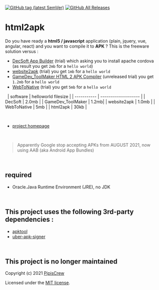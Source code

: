 [![GitHub tag (latest SemVer)](https://img.shields.io/github/tag/pipiscrew/html2apk.svg)](https://github.com/pipiscrew/html2apk/releases)
[![GitHub All Releases](https://img.shields.io/github/downloads/pipiscrew/html2apk/total.svg)](https://github.com/pipiscrew/html2apk/releases)

# html2apk

Do you have ready a **html5 / javascript** application (plain, jquery, vue, angular, react) and you want to compile it to **APK** ? This is the freeware solution versus :

* [DecSoft App Builder](https://www.decsoftutils.com/appbuilder/) (trial) which asking you to install apache cordova (as result you get `2mb` for a `hello world`) 
* [website2apk](https://websitetoapk.com/) (trial) you get `1mb` for a `hello world`  
* [GameDev_ToolMaker HTML 2 APK Compiler](https://store.steampowered.com/app/1463740/HTML_2_APK_Compiler/) (unreleased trial) you get `1.2mb` for a `hello world`
* [WebToNative](https://is.gd/iQZLGJ) (trial) you get `5mb` for a `hello world`  

&nbsp;
| software    | helloworld filesize |
| ----------- | -------------------- |
| DecSoft     | 2.0mb                  |
| GameDev_ToolMaker | 1.2mb|
| website2apk | 1.0mb                  |
| WebToNative | 5mb                  |
| html2apk    | 30kb                 |  


&nbsp;
&nbsp;
&nbsp;
&nbsp;
* [project homepage](https://www.pipiscrew.com/works/html2apk/)  

&nbsp;
> Apparently Google stop accepting APKs from AUGUST 2021, now using AAB (aka Android App Bundles)

&nbsp;
## required 
* Oracle.Java Runtime Environment (JRE), no JDK

&nbsp;
## This project uses the following 3rd-party dependencies :  
* [apktool](https://github.com/iBotPeaches/Apktool)  
* [uber-apk-signer](https://github.com/patrickfav/uber-apk-signer)  


&nbsp;
## This project is no longer maintained
Copyright (c) 2021 [PipisCrew](http://pipiscrew.com)

Licensed under the [MIT license](http://www.opensource.org/licenses/mit-license.php).
